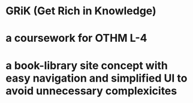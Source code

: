 # GRiK (Get Rich in Knowledge)
# a coursework for OTHM L-4
# a book-library site concept with easy navigation and simplified UI to avoid unnecessary complexicites
